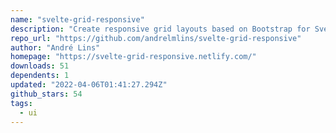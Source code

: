 ```yaml
---
name: "svelte-grid-responsive"
description: "Create responsive grid layouts based on Bootstrap for Svelte."
repo_url: "https://github.com/andrelmlins/svelte-grid-responsive"
author: "André Lins"
homepage: "https://svelte-grid-responsive.netlify.com/"
downloads: 51
dependents: 1
updated: "2022-04-06T01:41:27.294Z"
github_stars: 54
tags: 
  - ui
---
```

